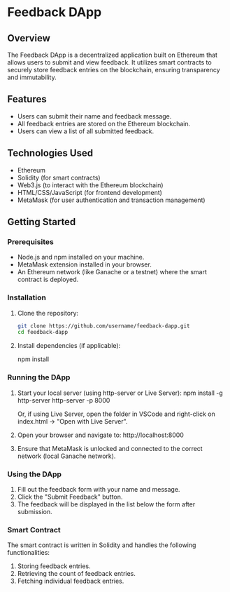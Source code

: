 # Feedback DApp

## Overview

The Feedback DApp is a decentralized application built on Ethereum that allows users to submit and view feedback. It utilizes smart contracts to securely store feedback entries on the blockchain, ensuring transparency and immutability.

## Features

- Users can submit their name and feedback message.
- All feedback entries are stored on the Ethereum blockchain.
- Users can view a list of all submitted feedback.

## Technologies Used

- Ethereum
- Solidity (for smart contracts)
- Web3.js (to interact with the Ethereum blockchain)
- HTML/CSS/JavaScript (for frontend development)
- MetaMask (for user authentication and transaction management)

## Getting Started

### Prerequisites

- Node.js and npm installed on your machine.
- MetaMask extension installed in your browser.
- An Ethereum network (like Ganache or a testnet) where the smart contract is deployed.

### Installation

1. Clone the repository:

   ```bash
   git clone https://github.com/username/feedback-dapp.git
   cd feedback-dapp
2. Install dependencies (if applicable):

   npm install

### Running the DApp

1. Start your local server (using http-server or Live Server):
   npm install -g http-server
   http-server -p 8000

   Or, if using Live Server, open the folder in VSCode and right-click on index.html → "Open with Live Server".

2. Open your browser and navigate to:
   http://localhost:8000

3. Ensure that MetaMask is unlocked and connected to the correct network (local Ganache network).

### Using the DApp

1. Fill out the feedback form with your name and message.
2. Click the "Submit Feedback" button.
3. The feedback will be displayed in the list below the form after submission.

### Smart Contract
The smart contract is written in Solidity and handles the following functionalities:

1. Storing feedback entries.
2. Retrieving the count of feedback entries.
3. Fetching individual feedback entries.
